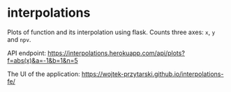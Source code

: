 # interpolations
Plots of function and its interpolation using flask. Counts three axes: `x`, `y` and `npv`.

API endpoint: https://interpolations.herokuapp.com/api/plots?f=abs(x)&a=-1&b=1&n=5

The UI of the application:
https://wojtek-przytarski.github.io/interpolations-fe/
